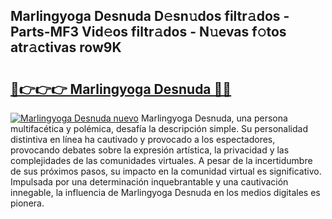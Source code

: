 ## Marlingyoga Desnuda D𝚎sn𝚞dos filtr𝚊dos - Parts-MF3 Vid𝚎os filtr𝚊dos - N𝚞evas f𝚘tos atr𝚊ctivas row9K

# <h2><a href="http://mb0r09.tromn.icu/?c=Marlingyoga+Desnuda">🔗👉👉👉 Marlingyoga Desnuda 🔗🔗</a></h2>

[![Marlingyoga Desnuda nuevo](https://i.imgur.com/pEAQMta.gif)](http://mb0r09.tromn.icu/?c=Marlingyoga+Desnuda)
Marlingyoga Desnuda, una persona multifacética y polémica, desafía la descripción simple. Su personalidad distintiva en línea ha cautivado y provocado a los espectadores, provocando debates sobre la expresión artística, la privacidad y las complejidades de las comunidades virtuales. A pesar de la incertidumbre de sus próximos pasos, su impacto en la comunidad virtual es significativo. Impulsada por una determinación inquebrantable y una cautivación innegable, la influencia de Marlingyoga Desnuda en los medios digitales es pionera.
